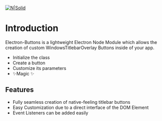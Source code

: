 [![N|Solid](https://raw.githubusercontent.com/jaythemanchs/custom-windows-buttons/b8444a3b1aee22a7f9848e3313c088f582d841c8/assets/banner.svg)](./#)

# Introduction
Electron-Buttons is a lightweight Electron Node Module which allows the creation of custom WindowsTitlebarOverlay Buttons inside of your app.

- Initialize the class
- Create a button
- Customize its parameters
- ✨Magic ✨

## Features

- Fully seamless creation of native-feeling titlebar buttons
- Easy Customization due to a direct interface of the DOM Element
- Event Listeners can be added easily
